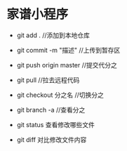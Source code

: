 # 家谱小程序


- git add .  //添加到本地仓库
- git commit -m "描述"    //上传到暂存区
- git push origin master   //提交代分之
- git pull //拉去远程代码

- git checkout 分之名  //切换分之
- git branch -a //查看分之
- git status 查看修改哪些文件
- git diff 对比修改文件内容



